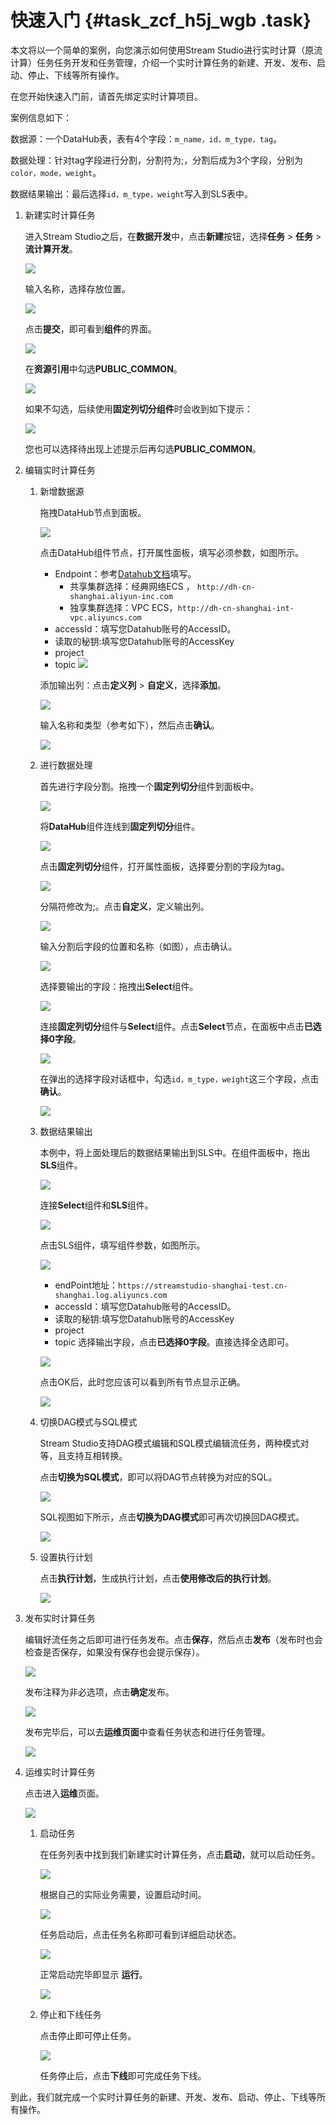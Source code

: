 # 快速入门 {#task_zcf_h5j_wgb .task}

本文将以一个简单的案例，向您演示如何使用Stream Studio进行实时计算（原流计算）任务任务开发和任务管理，介绍一个实时计算任务的新建、开发、发布、启动、停止、下线等所有操作。

在您开始快速入门前，请首先绑定实时计算项目。

案例信息如下：

数据源：一个DataHub表，表有4个字段：`m_name，id，m_type，tag`。

数据处理：针对tag字段进行分割，分割符为;，分割后成为3个字段，分别为`color，mode，weight`。

数据结果输出：最后选择`id，m_type，weight`写入到SLS表中。

1.  新建实时计算任务 

    进入Stream Studio之后，在**数据开发**中，点击**新建**按钮，选择**任务** \> **任务** \> **流计算开发**。

    ![](http://static-aliyun-doc.oss-cn-hangzhou.aliyuncs.com/assets/img/129966/155123283439372_zh-CN.png)

    输入名称，选择存放位置。

    ![](http://static-aliyun-doc.oss-cn-hangzhou.aliyuncs.com/assets/img/129966/155123283439373_zh-CN.png)

    点击**提交**，即可看到**组件**的界面。

    ![](http://static-aliyun-doc.oss-cn-hangzhou.aliyuncs.com/assets/img/129966/155123283439374_zh-CN.png)

    在**资源引用**中勾选**PUBLIC\_COMMON**。

    ![](http://static-aliyun-doc.oss-cn-hangzhou.aliyuncs.com/assets/img/129966/155123283539375_zh-CN.png)

    如果不勾选，后续使用**固定列切分组件**时会收到如下提示：

    ![](http://static-aliyun-doc.oss-cn-hangzhou.aliyuncs.com/assets/img/129966/155123283539376_zh-CN.png)

    您也可以选择待出现上述提示后再勾选**PUBLIC\_COMMON**。

2.  编辑实时计算任务 
    1.  新增数据源 

        拖拽DataHub节点到面板。

        ![](http://static-aliyun-doc.oss-cn-hangzhou.aliyuncs.com/assets/img/129966/155123283539383_zh-CN.png)

        点击DataHub组件节点，打开属性面板，填写必须参数，如图所示。

        -   Endpoint：参考[Datahub文档](https://help.aliyun.com/document_detail/47442.html)填写。
            -   共享集群选择：经典网络ECS ， `http://dh-cn-shanghai.aliyun-inc.com`
            -   独享集群选择：VPC ECS，`http://dh-cn-shanghai-int-vpc.aliyuncs.com`
        -   accessId：填写您Datahub账号的AccessID。
        -   读取的秘钥:填写您Datahub账号的AccessKey
        -   project
        -   topic
        ![](http://static-aliyun-doc.oss-cn-hangzhou.aliyuncs.com/assets/img/129966/155123283539384_zh-CN.png)

        添加输出列：点击**定义列** \> **自定义**，选择**添加**。

        ![](http://static-aliyun-doc.oss-cn-hangzhou.aliyuncs.com/assets/img/129966/155123283539388_zh-CN.png)

        输入名称和类型（参考如下），然后点击**确认**。

        ![](http://static-aliyun-doc.oss-cn-hangzhou.aliyuncs.com/assets/img/129966/155123283539390_zh-CN.png)

    2.  进行数据处理 

        首先进行字段分割。拖拽一个**固定列切分**组件到面板中。

        ![](http://static-aliyun-doc.oss-cn-hangzhou.aliyuncs.com/assets/img/129966/155123283539391_zh-CN.png)

        将**DataHub**组件连线到**固定列切分**组件。

        ![](http://static-aliyun-doc.oss-cn-hangzhou.aliyuncs.com/assets/img/129966/155123283539392_zh-CN.png)

        点击**固定列切分**组件，打开属性面板，选择要分割的字段为tag。

        ![](http://static-aliyun-doc.oss-cn-hangzhou.aliyuncs.com/assets/img/129966/155123283539394_zh-CN.png)

        分隔符修改为;。点击**自定义**，定义输出列。

        ![](http://static-aliyun-doc.oss-cn-hangzhou.aliyuncs.com/assets/img/129966/155123283539395_zh-CN.png)

        输入分割后字段的位置和名称（如图），点击确认。

        ![](http://static-aliyun-doc.oss-cn-hangzhou.aliyuncs.com/assets/img/129966/155123283539396_zh-CN.png)

        选择要输出的字段：拖拽出**Select**组件。

        ![](http://static-aliyun-doc.oss-cn-hangzhou.aliyuncs.com/assets/img/129966/155123283539402_zh-CN.png)

        连接**固定列切分**组件与**Select**组件。点击**Select**节点，在面板中点击**已选择0字段**。

        ![](http://static-aliyun-doc.oss-cn-hangzhou.aliyuncs.com/assets/img/129966/155123283539403_zh-CN.png)

        在弹出的选择字段对话框中，勾选`id，m_type，weight`这三个字段，点击**确认**。

        ![](http://static-aliyun-doc.oss-cn-hangzhou.aliyuncs.com/assets/img/129966/155123283539404_zh-CN.png)

    3.  数据结果输出 

        本例中，将上面处理后的数据结果输出到SLS中。在组件面板中，拖出**SLS**组件。

        ![](http://static-aliyun-doc.oss-cn-hangzhou.aliyuncs.com/assets/img/129966/155123283639413_zh-CN.png)

        连接**Select**组件和**SLS**组件。

        ![](http://static-aliyun-doc.oss-cn-hangzhou.aliyuncs.com/assets/img/129966/155123283639414_zh-CN.png)

        点击SLS组件，填写组件参数，如图所示。

        ![](http://static-aliyun-doc.oss-cn-hangzhou.aliyuncs.com/assets/img/129966/155123283639415_zh-CN.png)

        -   endPoint地址：`https://streamstudio-shanghai-test.cn-shanghai.log.aliyuncs.com`
        -   accessId：填写您Datahub账号的AccessID。
        -   读取的秘钥:填写您Datahub账号的AccessKey
        -   project
        -   topic
        选择输出字段，点击**已选择0字段**。直接选择全选即可。

        ![](http://static-aliyun-doc.oss-cn-hangzhou.aliyuncs.com/assets/img/129966/155123283639417_zh-CN.png)

        点击OK后，此时您应该可以看到所有节点显示正确。

        ![](http://static-aliyun-doc.oss-cn-hangzhou.aliyuncs.com/assets/img/129966/155123283639418_zh-CN.png)

    4.  切换DAG模式与SQL模式 

        Stream Studio支持DAG模式编辑和SQL模式编辑流任务，两种模式对等，且支持互相转换。

        点击**切换为SQL模式**，即可以将DAG节点转换为对应的SQL。

        ![](http://static-aliyun-doc.oss-cn-hangzhou.aliyuncs.com/assets/img/129966/155123283639419_zh-CN.png)

        SQL视图如下所示，点击**切换为DAG模式**即可再次切换回DAG模式。

        ![](http://static-aliyun-doc.oss-cn-hangzhou.aliyuncs.com/assets/img/129966/155123283639420_zh-CN.png)

    5.  设置执行计划 

        点击**执行计划**，生成执行计划，点击**使用修改后的执行计划**。

        ![](http://static-aliyun-doc.oss-cn-hangzhou.aliyuncs.com/assets/img/129966/155123283639421_zh-CN.png)

3.  发布实时计算任务 

    编辑好流任务之后即可进行任务发布。点击**保存**，然后点击**发布**（发布时也会检查是否保存，如果没有保存也会提示保存）。

    ![](http://static-aliyun-doc.oss-cn-hangzhou.aliyuncs.com/assets/img/129966/155123283639422_zh-CN.png)

    发布注释为非必选项，点击**确定**发布。

    ![](http://static-aliyun-doc.oss-cn-hangzhou.aliyuncs.com/assets/img/129966/155123283639423_zh-CN.png)

    发布完毕后，可以去**运维页面**中查看任务状态和进行任务管理。

    ![](http://static-aliyun-doc.oss-cn-hangzhou.aliyuncs.com/assets/img/129966/155123283639424_zh-CN.png)

4.  运维实时计算任务 

    点击进入**运维**页面。

    ![](http://static-aliyun-doc.oss-cn-hangzhou.aliyuncs.com/assets/img/129966/155123283639425_zh-CN.png)

    1.  启动任务 

        在任务列表中找到我们新建实时计算任务，点击**启动**，就可以启动任务。

        ![](http://static-aliyun-doc.oss-cn-hangzhou.aliyuncs.com/assets/img/129966/155123283639430_zh-CN.png)

        根据自己的实际业务需要，设置启动时间。

        ![](http://static-aliyun-doc.oss-cn-hangzhou.aliyuncs.com/assets/img/129966/155123283639431_zh-CN.png)

        任务启动后，点击任务名称即可看到详细启动状态。

        ![](http://static-aliyun-doc.oss-cn-hangzhou.aliyuncs.com/assets/img/129966/155123283739436_zh-CN.png)

        正常启动完毕即显示 **运行**。

        ![](http://static-aliyun-doc.oss-cn-hangzhou.aliyuncs.com/assets/img/129966/155123283739438_zh-CN.png)

    2.  停止和下线任务 

        点击停止即可停止任务。

        ![](http://static-aliyun-doc.oss-cn-hangzhou.aliyuncs.com/assets/img/129966/155123283739439_zh-CN.png)

        任务停止后，点击**下线**即可完成任务下线。


到此，我们就完成一个实时计算任务的新建、开发、发布、启动、停止、下线等所有操作。


